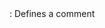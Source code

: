 <!--
Basic HTML

<!DOCTYPE>:	  Defines the document type
<HTML>:	    	Defines an HTML document
<head>:	    	Contains metadata/information for the document
<title>:	  	Defines a title for the document
<body>:		    Defines the document's body
<h1> to <h6>:	Defines HTML headings
<p>:		      Defines a paragraph
<br>:	      	Inserts a single-line break
<hr>:	      	Defines a thematic change in the content
<!--...-->:  	Defines a comment

<!--
Formatting

<abbr>:      	Defines an acronym
<abbr>:    		Defines an abbreviation or an acronym
<address>:  	Defines contact information for the author/owner of a document/article
<b>:      		Defines bold text
<bdi>:    		Isolates a part of the text that might be formatted in a different direction from other text outside it
<bdo>:    		Overrides the current text direction
<blockquote>:	Defines a section that is quoted from another source
<cite>:    		Defines the title of a work
<code>:    		Defines a piece of computer code
<del>:    		Defines text that has been deleted from a document
<dfn>:    		Specifies a term that is going to be defined within the content
<em>:      		Defines emphasized text 
<i>:      		Defines a part of text in an alternate voice or mood
<ins>:    		Defines a text that has been inserted into a document
<kbd>:    		Defines keyboard input
<mark>:    		Defines marked/highlighted text
<meter>:  		Defines a scalar measurement within a known range (a gauge)
<pre>:     		Defines preformatted text
<progress>:  	Represents the progress of a task
<q>:      		Defines a short quotation
<rp>:      		Defines what to show in browsers that do not support ruby annotations
<rt>:      		Defines an explanation/pronunciation of characters (for East Asian typography)
<ruby>:    		Defines a ruby annotation (for East Asian typography)
<s>:      		Defines text that is no longer correct
<samp>:    		Defines sample output from a computer program
<small>:   		Defines smaller text
<strong>:    	Defines important text
<sub>:    		Defines subscripted text
<sup>:    		Defines superscripted text
<template>:  	Defines a container for content that should be hidden when the page loads
<time>:    		Defines a specific time (or DateTime)
<u>:      		Defines some text that is unarticulated and styled differently from normal text
<var>:    		Defines a variable
<wbr>:     		Defines a possible line-break


Forms and Input

<form>:    		Defines an HTML form for user input
<input>:   		Defines an input control
<textarea>:  	Defines a multiline input control (text area)
<button>:    	Defines a clickable button
<select>:    	Defines a drop-down list
<outgroup>:  	Defines a group of related options in a drop-down list
<option>:    	Defines an option in a drop-down list
<label>:   		Defines a label for an <input> element
<fieldset>:  	Groups related elements in a form
<legend>:    	Defines a caption for a <fieldset> element
<datalist>:  	Specifies a list of pre-defined options for input controls
<output>:    	Defines the result of a calculation


Frames

<iframe>:    	Defines an inline frame


Images

<img>:    		Defines an image
<map>:    		Defines a client-side image map
<area>:    		Defines an area inside an image map
<canvas>:    	Used to draw graphics, on the fly, via scripting (usually JavaScript)
<figcaption>:	Defines a caption for a <figure> element
<figure>:    	Specifies self-contained content
<picture>:   	Defines a container for multiple image resources
<SVG>:    		Defines a container for SVG graphics

Audio / Video

<audio>:   		Defines sound content
<source>:    	Defines multiple media resources for media elements (<video>, <audio> and <picture>)
<track>:  		Defines text tracks for media elements (<video> and <audio>)
<video>:  		Defines a video or movie


Links

<a>:      		Defines a hyperlink
<link>:    		Defines the relationship between a document and an external resource (most used to link to style sheets)
<nav>:    		Defines navigation links

Lists

<menu>:      	Defines an alternative unordered list
<ul>:      		Defines an unordered list
<ol>:      		Defines an ordered list
<li>:      		Defines a list item
<dl>:      		Defines a description list
<dt>:      		Defines a term/name in a description list
<dd>:      		Defines a description of a term/name in a description list

Tables

<table>:   		Defines a table
<caption>:  	Defines a table caption
<th>:		      Defines a header cell in a table
<tr>:    		  Defines a row in a table
<td>:	      	Defines a cell in a table
<thead>:  		Groups the header content in a table
<tbody>:  		Groups the body content in a table
<tfoot>:    	Groups the footer content in a table
<col>:    		Specifies column properties for each column within a <colgroup> element
<colgroup>:  	Specifies a group of one or more columns in a table for formatting


Styles and Semantics

<style>:  		Defines style information for a document
<div>:    		Defines a section in a document
<span>:    		Defines a section in a document
<header>:    	Defines a header for a document or section
<hgroup>:    	Defines a header and related content
<footer>:    	Defines a footer for a document or section
<main>:    		Specifies the main content of a document
<section>:  	Defines a section in a document
<search>:    	Defines a search section
<article>:   	Defines an article
<aside>:  		Defines content aside from the page content
<details>:  	Defines additional details that the user can view or hide
<dialog>:    	Defines a dialog box or window
<summary>:  	Defines a visible heading for a <details> element
<data>:    		Adds a machine-readable translation of a given content


Meta Info

<head>:    		Defines information about the document
<meta>:    		Defines metadata about an HTML document
<base>:    		Specifies the base URL/target for all relative URLs in a document

Programming

<script>:    	Defines a client-side script
<noscript>:  	Defines alternate content for users that do not support client-side scripts
<embed>:  		Defines a container for an external (non-HTML) application
<object>:    	Defines an embedded object
<param>:  		Defines a parameter for an object
